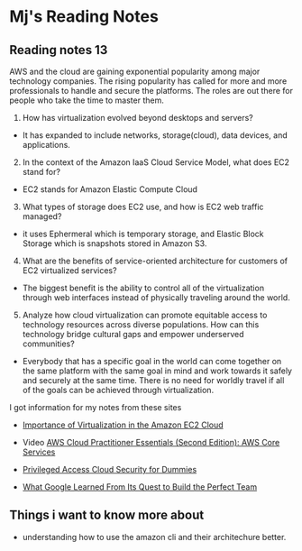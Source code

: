 # Mj's Reading Notes

## Reading notes 13
AWS and the cloud are gaining exponential popularity among major technology companies. The rising popularity has called for more and more professionals to handle and secure the platforms. The roles are out there for people who take the time to master them. 

1. How has virtualization evolved beyond desktops and servers?
- It has expanded to include networks, storage(cloud), data devices, and applications. 
2. In the context of the Amazon IaaS Cloud Service Model, what does EC2 stand for?
- EC2 stands for Amazon Elastic Compute Cloud
3. What types of storage does EC2 use, and how is EC2 web traffic managed?
- it uses Ephermeral which is temporary storage, and Elastic Block Storage which is snapshots stored in Amazon S3. 
4. What are the benefits of service-oriented architecture for customers of EC2 virtualized services?
- The biggest benefit is the ability to control all of the virtualization through web interfaces instead of physically traveling around the world. 
5. Analyze how cloud virtualization can promote equitable access to technology resources across diverse populations. How can this technology bridge cultural gaps and empower underserved communities?
- Everybody that has a specific goal in the world can come together on the same platform with the same goal in mind and work towards it safely and securely at the same time. There is no need for worldly travel if all of the goals can be achieved through virtualization. 

I got information for my notes from these sites
- [Importance of Virtualization in the Amazon EC2 Cloud](https://www.joe0.com/2017/06/11/importance-of-virtualization-in-the-amazon-ec2-cloud/#google_vignette)
- Video
[AWS Cloud Practitioner Essentials (Second Edition): AWS Core Services](https://explore.skillbuilder.aws/learn/course/external/view/elearning/1990/aws-cloud-practitioner-essentials-core-services)

- [Privileged Access Cloud Security for Dummies](chrome-extension://efaidnbmnnnibpcajpcglclefindmkaj/https://www.dummies.com/wp-content/uploads/Privileged-Access-Cloud-Security-For-Dummies-Thycotic-Special-Edition.pdf)

- [What Google Learned From Its Quest to Build the Perfect Team](https://www.nytimes.com/2016/02/28/magazine/what-google-learned-from-its-quest-to-build-the-perfect-team.html)

## Things i want to know more about 
- understanding how to use the amazon cli and their architechure better. 